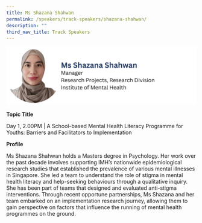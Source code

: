 ```yaml
---
title: Ms Shazana Shahwan
permalink: /speakers/track-speakers/shazana-shahwan/
description: ""
third_nav_title: Track Speakers
---
```

<div style="display: flex; flex-wrap: wrap;">
  <div style="flex-basis: 100%; max-width: 100%;">
    <img alt="track speakers 1" src="/images/SpeakersPhoto/shazanashahwanv0.png">
  </div>
		</div>
	
<b>Topic Title</b>

<p id="left">Day 1, 2.00PM | A School-based Mental Health Literacy Programme for Youths: Barriers and Facilitators to Implementation  </p>

<b>Profile</b>	

Ms Shazana Shahwan holds a Masters degree in Psychology. Her work over the past decade involves supporting IMH’s nationwide epidemiological research studies that established the prevalence of various mental illnesses in Singapore. She led a team to understand the role of stigma in mental health literacy and help-seeking behaviours through a qualitative inquiry. She has been part of teams that designed and evaluated anti-stigma interventions. Through recent opportune partnerships, Ms Shazana and her team embarked on an implementation research journey, allowing them to gain perspective on factors that influence the running of mental health programmes on the ground.